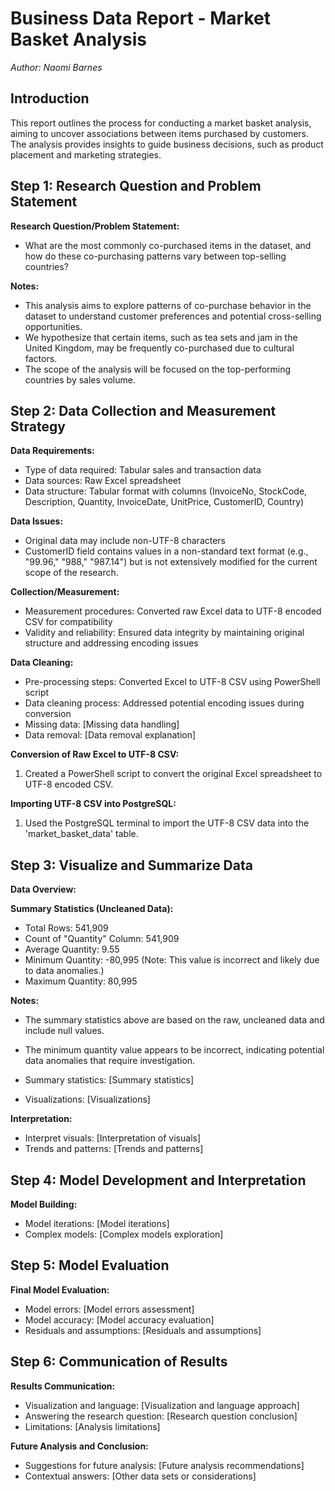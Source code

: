 # Business Data Report - Market Basket Analysis
*Author: Naomi Barnes*

## Introduction
This report outlines the process for conducting a market basket analysis, aiming to uncover associations between items purchased by customers. The analysis provides insights to guide business decisions, such as product placement and marketing strategies.

## Step 1: Research Question and Problem Statement
**Research Question/Problem Statement:**
- What are the most commonly co-purchased items in the dataset, and how do these co-purchasing patterns vary between top-selling countries?
  
**Notes:**
- This analysis aims to explore patterns of co-purchase behavior in the dataset to understand customer preferences and potential cross-selling opportunities.
- We hypothesize that certain items, such as tea sets and jam in the United Kingdom, may be frequently co-purchased due to cultural factors.
- The scope of the analysis will be focused on the top-performing countries by sales volume.

## Step 2: Data Collection and Measurement Strategy
**Data Requirements:**
- Type of data required: Tabular sales and transaction data
- Data sources: Raw Excel spreadsheet
- Data structure: Tabular format with columns (InvoiceNo, StockCode, Description, Quantity, InvoiceDate, UnitPrice, CustomerID, Country)

**Data Issues:**
- Original data may include non-UTF-8 characters
- CustomerID field contains values in a non-standard text format (e.g., "99.96," "988," "987.14") but is not extensively modified for the current scope of the research.

**Collection/Measurement:**
- Measurement procedures: Converted raw Excel data to UTF-8 encoded CSV for compatibility
- Validity and reliability: Ensured data integrity by maintaining original structure and addressing encoding issues

**Data Cleaning:**
- Pre-processing steps: Converted Excel to UTF-8 CSV using PowerShell script
- Data cleaning process: Addressed potential encoding issues during conversion
- Missing data: [Missing data handling]
- Data removal: [Data removal explanation]

**Conversion of Raw Excel to UTF-8 CSV:**

1. Created a PowerShell script to convert the original Excel spreadsheet to UTF-8 encoded CSV.

**Importing UTF-8 CSV into PostgreSQL:**

1. Used the PostgreSQL terminal to import the UTF-8 CSV data into the 'market_basket_data' table.

## Step 3: Visualize and Summarize Data
**Data Overview:**

****Summary Statistics (Uncleaned Data):****
  - Total Rows: 541,909
  - Count of "Quantity" Column: 541,909
  - Average Quantity: 9.55
  - Minimum Quantity: -80,995 (Note: This value is incorrect and likely due to data anomalies.)
  - Maximum Quantity: 80,995

**Notes:**

- The summary statistics above are based on the raw, uncleaned data and include null values.
- The minimum quantity value appears to be incorrect, indicating potential data anomalies that require investigation.


- Summary statistics: [Summary statistics]
- Visualizations: [Visualizations]

**Interpretation:**
- Interpret visuals: [Interpretation of visuals]
- Trends and patterns: [Trends and patterns]

## Step 4: Model Development and Interpretation
**Model Building:**
- Model iterations: [Model iterations]
- Complex models: [Complex models exploration]

## Step 5: Model Evaluation
**Final Model Evaluation:**
- Model errors: [Model errors assessment]
- Model accuracy: [Model accuracy evaluation]
- Residuals and assumptions: [Residuals and assumptions]

## Step 6: Communication of Results
**Results Communication:**
- Visualization and language: [Visualization and language approach]
- Answering the research question: [Research question conclusion]
- Limitations: [Analysis limitations]

**Future Analysis and Conclusion:**
- Suggestions for future analysis: [Future analysis recommendations]
- Contextual answers: [Other data sets or considerations]
